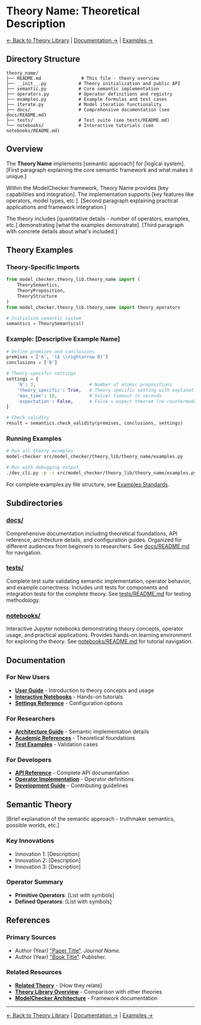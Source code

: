 # Theory Name: Theoretical Description

[← Back to Theory Library](../README.md) | [Documentation →](docs/README.md) | [Examples →](examples.py)

## Directory Structure

```
theory_name/
├── README.md               # This file - theory overview
├── __init__.py            # Theory initialization and public API
├── semantic.py            # Core semantic implementation
├── operators.py           # Operator definitions and registry
├── examples.py            # Example formulas and test cases
├── iterate.py             # Model iteration functionality
├── docs/                  # Comprehensive documentation (see docs/README.md)
├── tests/                 # Test suite (see tests/README.md)
└── notebooks/             # Interactive tutorials (see notebooks/README.md)
```

## Overview

The **Theory Name** implements [semantic approach] for [logical system]. [First paragraph explaining the core semantic framework and what makes it unique.]

Within the ModelChecker framework, Theory Name provides [key capabilities and integration]. The implementation supports [key features like operators, model types, etc.]. [Second paragraph explaining practical applications and framework integration.]

The theory includes [quantitative details - number of operators, examples, etc.] demonstrating [what the examples demonstrate]. [Third paragraph with concrete details about what's included.]

## Theory Examples

### Theory-Specific Imports

```python
from model_checker.theory_lib.theory_name import (
    TheorySemantics, 
    TheoryProposition, 
    TheoryStructure
)
from model_checker.theory_lib.theory_name import theory_operators

# Initialize semantic system
semantics = TheorySemantics()
```

### Example: [Descriptive Example Name]

```python
# Define premises and conclusions
premises = ['A', '(A \\rightarrow B)']
conclusions = ['B']

# Theory-specific settings
settings = {
    'N': 3,                    # Number of atomic propositions
    'theory_specific': True,   # Theory-specific setting with explanation
    'max_time': 10,            # Solver timeout in seconds
    'expectation': False,      # False = expect theorem (no countermodel)
}

# Check validity
result = semantics.check_validity(premises, conclusions, settings)
```

### Running Examples

```bash
# Run all theory examples
model-checker src/model_checker/theory_lib/theory_name/examples.py

# Run with debugging output
./dev_cli.py -p -z src/model_checker/theory_lib/theory_name/examples.py
```

For complete examples.py file structure, see [Examples Standards](../EXAMPLES_STRUCTURE.md).

## Subdirectories

### [docs/](docs/)
Comprehensive documentation including theoretical foundations, API reference, architecture details, and configuration guides. Organized for different audiences from beginners to researchers. See [docs/README.md](docs/README.md) for navigation.

### [tests/](tests/)
Complete test suite validating semantic implementation, operator behavior, and example correctness. Includes unit tests for components and integration tests for the complete theory. See [tests/README.md](tests/README.md) for testing methodology.

### [notebooks/](notebooks/)
Interactive Jupyter notebooks demonstrating theory concepts, operator usage, and practical applications. Provides hands-on learning environment for exploring the theory. See [notebooks/README.md](notebooks/README.md) for tutorial navigation.

## Documentation

### For New Users
- **[User Guide](docs/USER_GUIDE.md)** - Introduction to theory concepts and usage
- **[Interactive Notebooks](notebooks/README.md)** - Hands-on tutorials
- **[Settings Reference](docs/SETTINGS.md)** - Configuration options

### For Researchers
- **[Architecture Guide](docs/ARCHITECTURE.md)** - Semantic implementation details
- **[Academic References](#references)** - Theoretical foundations
- **[Test Examples](examples.py)** - Validation cases

### For Developers
- **[API Reference](docs/API_REFERENCE.md)** - Complete API documentation
- **[Operator Implementation](operators.py)** - Operator definitions
- **[Development Guide](../../docs/DEVELOPMENT.md)** - Contributing guidelines

## Semantic Theory

[Brief explanation of the semantic approach - truthmaker semantics, possible worlds, etc.]

### Key Innovations
- Innovation 1: [Description]
- Innovation 2: [Description]
- Innovation 3: [Description]

### Operator Summary
- **Primitive Operators**: [List with symbols]
- **Defined Operators**: [List with symbols]

## References

### Primary Sources
- Author (Year) ["Paper Title"](link). *Journal Name*.
- Author (Year) ["Book Title"](link). Publisher.

### Related Resources
- **[Related Theory](../other_theory/)** - [How they relate]
- **[Theory Library Overview](../README.md)** - Comparison with other theories
- **[ModelChecker Architecture](../../README.md)** - Framework documentation

---

[← Back to Theory Library](../README.md) | [Documentation →](docs/README.md) | [Examples →](examples.py)